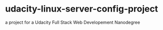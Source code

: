 # udacity-linux-server-config-project
a project for a Udacity Full Stack Web Developement Nanodegree 
